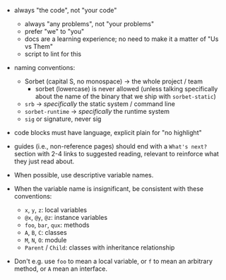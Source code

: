 - always "the code", not "your code"

  - always "any problems", not "your problems"
  - prefer "we" to "you"
  - docs are a learning experience; no need to make it a matter of "Us vs Them"
  - script to lint for this

- naming conventions:

  - Sorbet (capital S, no monospace) → the whole project / team
    - sorbet (lowercase) is never allowed (unless talking specifically about the
      name of the binary that we ship with `sorbet-static`)
  - `srb` → _specifically_ the static system / command line
  - `sorbet-runtime` → _specifically_ the runtime system
  - `sig` or signature, never sig

- code blocks must have language, explicit plain for "no highlight"

- guides (i.e., non-reference pages) should end with a `What's next?` section
  with 2-4 links to suggested reading, relevant to reinforce what they just read
  about.

- When possible, use descriptive variable names.
- When the variable name is insignificant, be consistent with these conventions:
  - `x`, `y`, `z`: local variables
  - `@x`, `@y`, `@z`: instance variables
  - `foo`, `bar`, `qux`: methods
  - `A`, `B`, `C`: classes
  - `M`, `N`, `O`: module
  - `Parent` / `Child`: classes with inheritance relationship
- Don't e.g. use `foo` to mean a local variable, or `f` to mean an arbitrary
  method, or `A` mean an interface.
